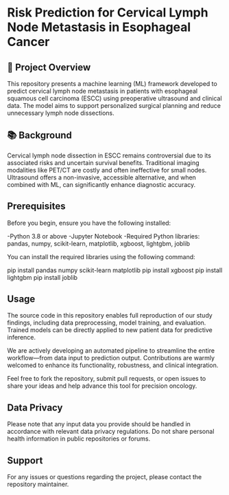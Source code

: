 # Risk Prediction for Cervical Lymph Node Metastasis in Esophageal Cancer

## 🧠 Project Overview
This repository presents a machine learning (ML) framework developed to predict cervical lymph node metastasis in patients with esophageal squamous cell carcinoma (ESCC) using preoperative ultrasound and clinical data. The model aims to support personalized surgical planning and reduce unnecessary lymph node dissections.

## 📚 Background
Cervical lymph node dissection in ESCC remains controversial due to its associated risks and uncertain survival benefits. Traditional imaging modalities like PET/CT are costly and often ineffective for small nodes. Ultrasound offers a non-invasive, accessible alternative, and when combined with ML, can significantly enhance diagnostic accuracy.


## Prerequisites
Before you begin, ensure you have the following installed:

-Python 3.8 or above
-Jupyter Notebook
-Required Python libraries: pandas, numpy, scikit-learn, matplotlib, xgboost, lightgbm, joblib

You can install the required libraries using the following command:

pip install pandas numpy scikit-learn matplotlib
pip install xgboost
pip install lightgbm
pip install joblib

## Usage

The source code in this repository enables full reproduction of our study findings, including data preprocessing, model training, and evaluation. Trained models can be directly applied to new patient data for predictive inference.

We are actively developing an automated pipeline to streamline the entire workflow—from data input to prediction output. Contributions are warmly welcomed to enhance its functionality, robustness, and clinical integration.

Feel free to fork the repository, submit pull requests, or open issues to share your ideas and help advance this tool for precision oncology.

## Data Privacy

Please note that any input data you provide should be handled in accordance with relevant data privacy regulations. Do not share personal health information in public repositories or forums.

## Support

For any issues or questions regarding the project, please contact the repository maintainer.

